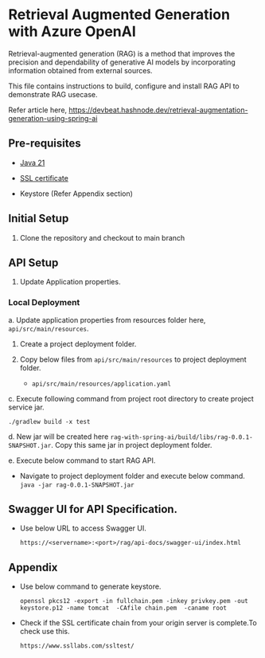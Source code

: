 # Retrieval Augmented Generation with Azure OpenAI

Retrieval-augmented generation (RAG) is a method that improves the precision and dependability of generative AI models by incorporating information obtained from external sources.

This file contains instructions to build, configure and install RAG API to demonstrate RAG usecase.

Refer article here, https://devbeat.hashnode.dev/retrieval-augmentation-generation-using-spring-ai

## Pre-requisites

- [Java 21](https://www.oracle.com/java/technologies/downloads/)

- [SSL certificate](https://letsencrypt.org/)

- Keystore (Refer Appendix section)

## Initial Setup

1. Clone the repository and checkout to main branch

## API Setup

1. Update Application properties.

### **Local Deployment**

a. Update application properties from resources folder here, `api/src/main/resources`.

1. Create a project deployment folder.

2. Copy below files from `api/src/main/resources` to project deployment folder.

   - `api/src/main/resources/application.yaml`

c. Execute following command from project root directory to create project service jar.

`./gradlew build -x test`

d. New jar will be created here `rag-with-spring-ai/build/libs/rag-0.0.1-SNAPSHOT.jar`. Copy this same jar in project deployment folder.

e. Execute below command to start RAG API.

- Navigate to project deployment folder and execute below command.
  `java -jar rag-0.0.1-SNAPSHOT.jar`

## Swagger UI for API Specification.

- Use below URL to access Swagger UI.

  `https://<servername>:<port>/rag/api-docs/swagger-ui/index.html`

## Appendix

- Use below command to generate keystore.

  `openssl pkcs12 -export -in fullchain.pem -inkey privkey.pem -out keystore.p12 -name tomcat  -CAfile chain.pem  -caname root`

- Check if the SSL certificate chain from your origin server is complete.To check use this.

  `https://www.ssllabs.com/ssltest/`
